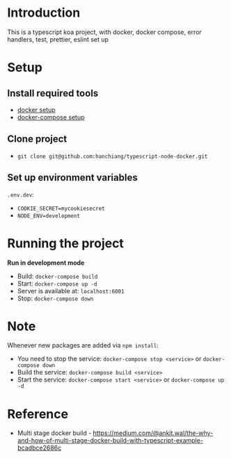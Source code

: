 # Introduction
This is a typescript koa project, with docker, docker compose, error handlers, test, prettier, eslint set up

# Setup
## Install required tools
* [docker setup](https://docs.docker.com/install/)
* [docker-compose setup](https://docs.docker.com/compose/install/)

## Clone project
* `git clone git@github.com:hanchiang/typescript-node-docker.git`

## Set up environment variables
`.env.dev`:
* `COOKIE_SECRET=mycookiesecret`
* `NODE_ENV=development`

# Running the project
**Run in development mode**
* Build: `docker-compose build`
* Start: `docker-compose up -d`
* Server is available at: `localhost:6001`
* Stop: `docker-compose down`

# Note
Whenever new packages are added via `npm install`:
* You need to stop the service: `docker-compose stop <service>` or `docker-compose down`
* Build the service: `docker-compose build <service>`
* Start the service: `docker-compose start <service>` or `docker-compose up -d`

# Reference
* Multi stage docker build - https://medium.com/@ankit.wal/the-why-and-how-of-multi-stage-docker-build-with-typescript-example-bcadbce2686c